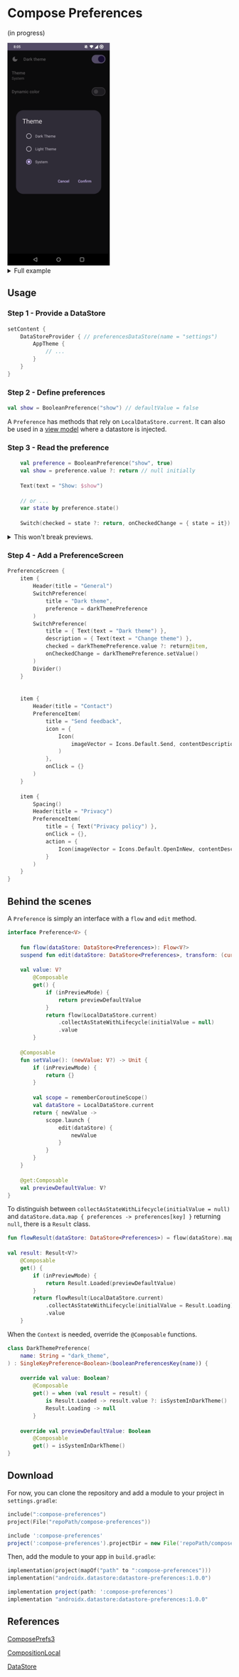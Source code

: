 # Compose Preferences

(in progress)

<img src="screenshot.png" height="500"/>

<details>
<summary>Full example</summary>

```kotlin
class MainActivity : ComponentActivity() {
    override fun onCreate(savedInstanceState: Bundle?) {
        super.onCreate(savedInstanceState)
        setContent {
            DataStoreProvider {
                ComposePreferencesTheme(
                    darkTheme = Settings.darkTheme.value ?: return@DataStoreProvider,
                    dynamicColor = Settings.dynamicColor.value ?: return@DataStoreProvider
                ) {
                    Surface(
                        modifier = Modifier.fillMaxSize(),
                        color = MaterialTheme.colorScheme.background
                    ) {
                        Screen()
                    }
                }
            }
        }
    }
}

object Settings {
    val darkTheme = DarkThemePreference()
    val dynamicColor = DynamicColorPreference()
}

@Composable
fun Screen() {
    PreferenceScreen {
        item {
            SwitchPreference(
                title = { Text(text = "Dark theme") },
                preference = Settings.darkTheme,
                icon = {
                    Icon(
                        imageVector = if (Settings.darkTheme.value == true) {
                            Icons.Default.DarkMode
                        } else {
                            Icons.Default.LightMode
                        },
                        contentDescription = null
                    )
                }
            )

            val choices = listOf(
                Choice(true, "Dark Theme"),
                Choice(false, "Light Theme"),
                Choice(null, "System")
            )

            ListPreference(title = "Theme", preference = Settings.darkTheme.toActual(), choices = choices)

            SwitchPreference(
                title = { Text(text = "Dynamic color") },
                preference = Settings.dynamicColor.hideIfNotSupported()
            )
        }
    }
}
```

</details>

## Usage

### Step 1 - Provide a DataStore

```kotlin
setContent {
    DataStoreProvider { // preferencesDataStore(name = "settings")
        AppTheme {
            // ...
        }
    }
}
```

### Step 2 - Define preferences

```kotlin
val show = BooleanPreference("show") // defaultValue = false
```

A `Preference` has methods that rely on `LocalDataStore.current`. It can also be used in a [view model](https://youtu.be/fSB6_KE95bU?si=BsrZPqZDV4IAx8i5) where a datastore is injected.

### Step 3 - Read the preference

```kotlin
    val preference = BooleanPreference("show", true)
    val show = preference.value ?: return // null initially

    Text(text = "Show: $show")

    // or ...
    var state by preference.state()

    Switch(checked = state ?: return, onCheckedChange = { state = it})
```

<details>
  <summary>This won't break previews.</summary>

```kotlin
val inPreviewMode
    @Composable
    get() = LocalInspectionMode.current

@Composable
fun <V> Preference<V>.state(): MutableState<V?> {
  // for previews
  if(inPreviewMode){
      val defaultValue = previewDefaultValue
      return remember {
          mutableStateOf(defaultValue) // doesn't read from datastore
      }
  }

  val currentValue = value
  val setValue = setValue()

  return object : MutableState<V?> {
      override var value: V?
          get() = currentValue
          set(value) = setValue(value)

      override fun component1(): V? {
          return value
      }

      override fun component2(): (V?) -> Unit = {
          value = it
      }
  }
}
```

</details>

### Step 4 - Add a PreferenceScreen

```kotlin
PreferenceScreen {
    item {
        Header(title = "General")
        SwitchPreference(
            title = "Dark theme",
            preference = darkThemePreference
        )
        SwitchPreference(
            title = { Text(text = "Dark theme") },
            description = { Text(text = "Change theme") },
            checked = darkThemePreference.value ?: return@item,
            onCheckedChange = darkThemePreference.setValue()
        )
        Divider()
    }


    item {
        Header(title = "Contact")
        PreferenceItem(
            title = "Send feedback",
            icon = {
                Icon(
                    imageVector = Icons.Default.Send, contentDescription = null
                )
            },
            onClick = {}
        )
    }

    item {
        Spacing()
        Header(title = "Privacy")
        PreferenceItem(
            title = { Text("Privacy policy") },
            onClick = {},
            action = {
                Icon(imageVector = Icons.Default.OpenInNew, contentDescription = null)
            }
        )
    }
}
```

## Behind the scenes

A `Preference` is simply an interface with a `flow` and `edit` method.

```kotlin
interface Preference<V> {

    fun flow(dataStore: DataStore<Preferences>): Flow<V?>
    suspend fun edit(dataStore: DataStore<Preferences>, transform: (currentValue: V?) -> V?)

    val value: V?
        @Composable
        get() {
            if (inPreviewMode) {
                return previewDefaultValue
            }
            return flow(LocalDataStore.current)
                .collectAsStateWithLifecycle(initialValue = null)
                .value
        }

    @Composable
    fun setValue(): (newValue: V?) -> Unit {
        if (inPreviewMode) {
            return {}
        }

        val scope = rememberCoroutineScope()
        val dataStore = LocalDataStore.current
        return { newValue ->
            scope.launch {
                edit(dataStore) {
                    newValue
                }
            }
        }
    }

    @get:Composable
    val previewDefaultValue: V?
}
```

To distinguish between `collectAsStateWithLifecycle(initialValue = null)` and `dataStore.data.map { preferences -> preferences[key] }` returning `null`, there is a `Result` class.

```kotlin
fun flowResult(dataStore: DataStore<Preferences>) = flow(dataStore).map { Result.Loaded(it) }

val result: Result<V?>
    @Composable
    get() {
        if (inPreviewMode) {
            return Result.Loaded(previewDefaultValue)
        }
        return flowResult(LocalDataStore.current)
            .collectAsStateWithLifecycle(initialValue = Result.Loading)
            .value
    }
```

When the `Context` is needed, override the `@Composable` functions.

```kotlin
class DarkThemePreference(
    name: String = "dark_theme",
) : SingleKeyPreference<Boolean>(booleanPreferencesKey(name)) {

    override val value: Boolean?
        @Composable
        get() = when (val result = result) {
            is Result.Loaded -> result.value ?: isSystemInDarkTheme()
            Result.Loading -> null
        }

    override val previewDefaultValue: Boolean
        @Composable
        get() = isSystemInDarkTheme()
}
```

## Download

For now, you can clone the repository and add a module to your project in `settings.gradle`:

```kotlin
include(":compose-preferences")
project(File("repoPath/compose-preferences"))
```

```groovy
include ':compose-preferences'
project(':compose-preferences').projectDir = new File('repoPath/compose-preferences')
```

Then, add the module to your app in `build.gradle`:

```kotlin
implementation(project(mapOf("path" to ":compose-preferences")))
implementation("androidx.datastore:datastore-preferences:1.0.0")
```

```groovy
implementation project(path: ':compose-preferences')
implementation "androidx.datastore:datastore-preferences:1.0.0"
```

## References

[ComposePrefs3](https://github.com/JamalMulla/ComposePrefs3/tree/master)

[CompositionLocal](https://developer.android.com/jetpack/compose/compositionlocal)

[DataStore](https://developer.android.com/topic/libraries/architecture/datastore)

